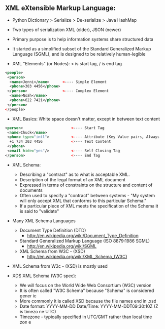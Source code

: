 ## XML eXtensible Markup Language:
* Python Dictionary > Serialize > De-serialize > Java HashMap
* Two types of serialization XML (older), JSON (newer)
* Primary purpose is to help information systems share structured
data
* It started as a simplified subset of the Standard Generalized Markup
Language (SGML), and is designed to be relatively human-legible

* XML "Elements" (or Nodes): < is start tag, / is end tag
```xml
<people>
 <person>
  <name>Jenni</name>      <---- Simple Element
  <phone>303 4456</phone>
 </person>                <---- Complex Element
  <name>Noah</name>       
  <phone>622 7421</phone>
 </person>
</people>
```
* XML Basics: White space doesn't matter, except in between text content
```xml
<person>                      <---- Start Tag
 <name>Chuck</name>
 <phone type="intl">          <---- Attribute (Key Value pairs, Always on Start)
  +1 734 303 4456             <---- Text Content
 </phone>
 <email hide="yes"/>          <---- Self Closing Tag
</person>                     <---- End Tag  
```
* XML Schema:
	* Describing a "contract" as to what is acceptable XML.
	* Description of the legal format of an XML document
	* Expressed in terms of constraints on the structure and content of
	documents
	* Often used to specify a "contract" between systems - "My system
	will only accept XML that conforms to this particular Schema."
	* If a particular piece of XML meets the specification of the Schema
	it is said to "validate"

* Many XML Schema Languages
	* Document Type Definition (DTD)
		* http://en.wikipedia.org/wiki/Document_Type_Definition
	* Standard Generalized Markup Language (ISO 8879:1986 SGML)
		* http://en.wikipedia.org/wiki/SGML
	* XML Schema from W3C - (XSD)
		* http://en.wikipedia.org/wiki/XML_Schema_(W3C)

* XML Schema from W3c - (XSD) is mostly used

* XDS XML Schema (W3C spec):
	
	* We will focus on the World Wide Web Consortium (W3C) version
	* It is often called "W3C Schema" because "Schema" is considered gener		ic
	* More commonly it is called XSD because the file names end in .xsd
	* Date format: YYYY-MM-DD Date/Time: YYYY-MM-DDT09:30:10Z (Z is timezo		ne UTC)
	* Timezone - typically specified in UTC/GMT rather than local time zon		e
